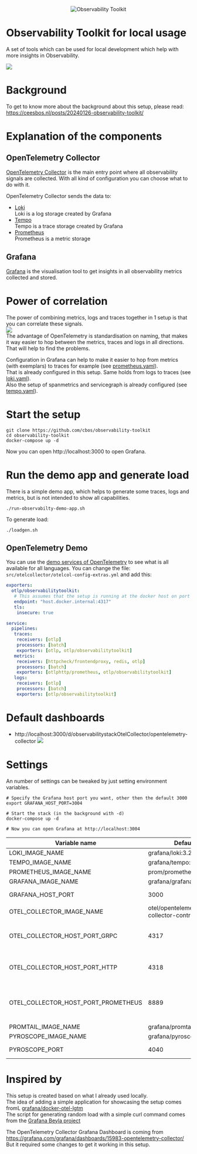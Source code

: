 <div align="center">
  <img src="./docs/logo.png" alt="Observability Toolkit"/>
</div>

# Observability Toolkit for local usage
A set of tools which can be used for local development which help with more insights in Observability.

![](docs/setup.png)

# Background

To get to know more about the background about this setup, please read: https://ceesbos.nl/posts/20240126-observability-toolkit/

# Explanation of the components

## OpenTelemetry Collector
[OpenTelemetry Collector](https://opentelemetry.io/docs/collector/) is the main entry point where all observability signals are collected.
With all kind of configuration you can choose what to do with it.

OpenTelemetry Collector sends the data to:
- [Loki](https://github.com/grafana/loki)   
  Loki is a log storage created by Grafana
- [Tempo](https://github.com/grafana/tempo)   
  Tempo is a trace storage created by Grafana
- [Prometheus](https://github.com/prometheus/prometheus)   
  Prometheus is a metric storage

## Grafana
[Grafana](https://github.com/grafana/grafana) is the visualisation tool to get insights in all observability metrics collected and stored.

# Power of correlation
The power of combining metrics, logs and traces together in 1 setup is that you can correlate these signals.    
![](docs/correlation_between_signals.png)    
The advantage of OpenTelemetry is standardisation on naming, that makes it way easier to hop between the metrics, traces and logs in all directions.
That will help to find the problems.

Configuration in Grafana can help to make it easier to hop from metrics (with exemplars) to traces for example (see [prometheus.yaml](./config/grafana/provisioning/datasources/prometheus.yaml)).    
That is already configured in this setup. Same holds from logs to traces (see [loki.yaml](./config/grafana/provisioning/datasources/loki.yaml)).   
Also the setup of spanmetrics and servicegraph is already configured (see [tempo.yaml](./config/grafana/provisioning/datasources/tempo.yaml)).   

# Start the setup

```shell
git clone https://github.com/cbos/observability-toolkit
cd observability-toolkit
docker-compose up -d 

```
Now you can open http://localhost:3000 to open Grafana.

# Run the demo app and generate load
There is a simple demo app, which helps to generate some traces, logs and metrics, but is not intended to show all capabilities.    


```shell
./run-observabilty-demo-app.sh 
```

To generate load:
```shell
./loadgen.sh 
```

## OpenTelemetry Demo
You can use the [demo services of OpenTelemetry](https://opentelemetry.io/docs/demo/) to see what is all available for all languages.
You can change the file: `src/otelcollector/otelcol-config-extras.yml` and add this:

```yaml
exporters:
  otlp/observabilitytoolkit:
   # This assumes that the setup is running at the docker host on port 4317 (which is default of observability-toolkit)
   endpoint: "host.docker.internal:4317"
   tls:
    insecure: true

service:
  pipelines:
   traces:
    receivers: [otlp]
    processors: [batch]
    exporters: [otlp, otlp/observabilitytoolkit]
   metrics:
    receivers: [httpcheck/frontendproxy, redis, otlp]
    processors: [batch]
    exporters: [otlphttp/prometheus, otlp/observabilitytoolkit]
   logs:
    receivers: [otlp]
    processors: [batch]
    exporters: [otlp/observabilitytoolkit]
```

# Default dashboards
- http://localhost:3000/d/observabilitystackOtelCollector/opentelemetry-collector
![](docs/opentelemetry_collector_dashboard.png)

# Settings 

An number of settings can be tweaked by just setting environment variables.

```shell
# Specify the Grafana host port you want, other then the default 3000
export GRAFANA_HOST_PORT=3004

# Start the stack (in the background with -d)
docker-compose up -d 

# Now you can open Grafana at http://localhost:3004
```

| Variable name                        | Default                                      | Description                                                                                                             |
|--------------------------------------|----------------------------------------------|-------------------------------------------------------------------------------------------------------------------------|  
| LOKI_IMAGE_NAME                      | grafana/loki:3.2.0                           | Loki docker image                                                                                                       |
| TEMPO_IMAGE_NAME                     | grafana/tempo:2.6.0                          | Tempo docker image                                                                                                      |
| PROMETHEUS_IMAGE_NAME                | prom/prometheus:v2.49.1                      | Prometheus docker image                                                                                                 |
| GRAFANA_IMAGE_NAME                   | grafana/grafana:11.2.2                       | Grafana docker image                                                                                                    |
| GRAFANA_HOST_PORT                    | 3000                                         | Port on host on which Grafana will be available                                                                         |
| OTEL_COLLECTOR_IMAGE_NAME            | otel/opentelemetry-collector-contrib:0.111.0 | OpenTelemetry Collector docker image                                                                                    |
| OTEL_COLLECTOR_HOST_PORT_GRPC        | 4317                                         | Port on host on which OpenTelemetry Collector will be available for OTLP format with GRPC                               |
| OTEL_COLLECTOR_HOST_PORT_HTTP        | 4318                                         | Port on host on which OpenTelemetry Collector will be available for OTLP format with HTTP                               |
| OTEL_COLLECTOR_HOST_PORT_PROMETHEUS  | 8889                                         | Port on host on which OpenTelemetry Collector will listen to expose prometheus data, like http://localhost:8889/metrics |
| PROMTAIL_IMAGE_NAME                  | grafana/promtail:2.9.5                       | Promtail docker image                                                                                                   |
| PYROSCOPE_IMAGE_NAME                 | grafana/pyroscope:1.5.0                      | Pyroscope docker image                                                                                                  |
| PYROSCOPE_PORT                       | 4040                                         | Port on which Pyroscope is available                                                                                    |


# Inspired by 

This setup is created based on what I already used locally.    
The idea of adding a simple application for showcasing the setup comes fromL [grafana/docker-otel-lgtm](https://github.com/grafana/docker-otel-lgtm)    
The script for generating random load with a simple curl command comes from the [Grafana Beyla project](https://github.com/grafana/beyla/blob/main/examples/greeting-apps/loadgen.sh)

The OpenTelemetry Collector Grafana Dashboard is coming from
https://grafana.com/grafana/dashboards/15983-opentelemetry-collector/    
But it required some changes to get it working in this setup.